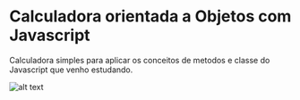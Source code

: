 # Calculadora orientada a Objetos com Javascript

Calculadora simples para aplicar os conceitos de metodos e classe do Javascript que venho estudando.

![alt text](https://i.ibb.co/48YC2bK/Capturar.png)
